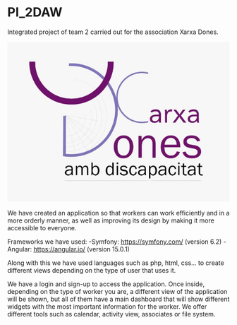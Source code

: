 # PI_2DAW
Integrated project of team 2 carried out for the association Xarxa Dones. 
<p align="center"><img src="https://raw.githubusercontent.com/V1CTOR-cloud/PI_2DAW/main/logo.jpeg"></p>


We have created an application so that workers can work efficiently and in a more orderly manner, as well as improving its design by making it more accessible to everyone. 

Frameworks we have used:
-Symfony: https://symfony.com/ (version 6.2)
-Angular: https://angular.io/ (version 15.0.1)

Along with this we have used languages such as php, html, css... to create different views depending on the type of user that uses it.

We have a login and sign-up to access the application. Once inside, depending on the type of worker you are, a different view of the application will be shown, but all of them have a main dashboard that will show different widgets with the most important information for the worker. We offer different tools such as calendar, activity view, associates or file system.
